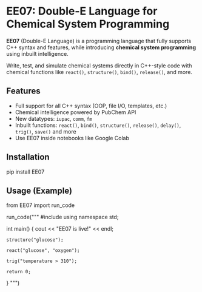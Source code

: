 # EE07: Double-E Language for Chemical System Programming

**EE07** (Double-E Language) is a programming language that fully supports C++ syntax and features, while introducing **chemical system programming** using inbuilt intelligence.

Write, test, and simulate chemical systems directly in C++-style code with chemical functions like `react()`, `structure()`, `bind()`, `release()`, and more.

## Features

- Full support for all C++ syntax (OOP, file I/O, templates, etc.)
- Chemical intelligence powered by PubChem API
- New datatypes: `iupac`, `comm`, `fm`
- Inbuilt functions: `react()`, `bind()`, `structure()`, `release()`, `delay()`, `trig()`, `save()` and more
- Use EE07 inside notebooks like Google Colab

## Installation
pip install EE07

## Usage (Example)
from EE07 import run_code

run_code("""
#include <iostream>
using namespace std;

int main() {
    cout << "EE07 is live!" << endl;

    structure("glucose");

    react("glucose", "oxygen");

    trig("temperature > 310");

    return 0;

}
""")
